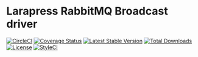 
# Larapress RabbitMQ Broadcast driver

[![CircleCI](https://circleci.com/gh/peynman/larapress-rabbitmq.svg?style=svg)](https://circleci.com/gh/peynman/larapress-rabbitmq)
[![Coverage Status](https://img.shields.io/codecov/c/github/peynman/larapress-rabbitmq.svg?branch=master&style=flat-square)](https://codecov.io/github/peynman/larapress-rabbitmq?branch=master)
[![Latest Stable Version](https://img.shields.io/packagist/v/peynman/larapress-rabbitmq.svg?style=flat-square)](https://packagist.org/packages/peynman/larapress-rabbitmq)
[![Total Downloads](https://img.shields.io/packagist/dt/peynman/larapress-rabbitmq.svg?style=flat-square)](https://packagist.org/packages/peynman/larapress-rabbitmq)
[![License](https://img.shields.io/packagist/l/peynman/larapress-rabbitmq.svg?style=flat-square)](https://packagist.org/packages/peynman/larapress-rabbitmq)
[![StyleCI](https://styleci.io/repos/228234476/shield)](https://styleci.io/repos/228234476)
